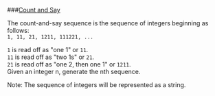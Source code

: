 ###[Count and Say](http://leetcode.com/onlinejudge#question_38)

The count-and-say sequence is the sequence of integers beginning as follows:  
`1, 11, 21, 1211, 111221, ...`

`1` is read off as "one 1" or `11`.  
`11` is read off as "two 1s" or `21`.  
`21` is read off as "one 2, then one 1" or `1211`.  
Given an integer n, generate the nth sequence.

Note: The sequence of integers will be represented as a string.